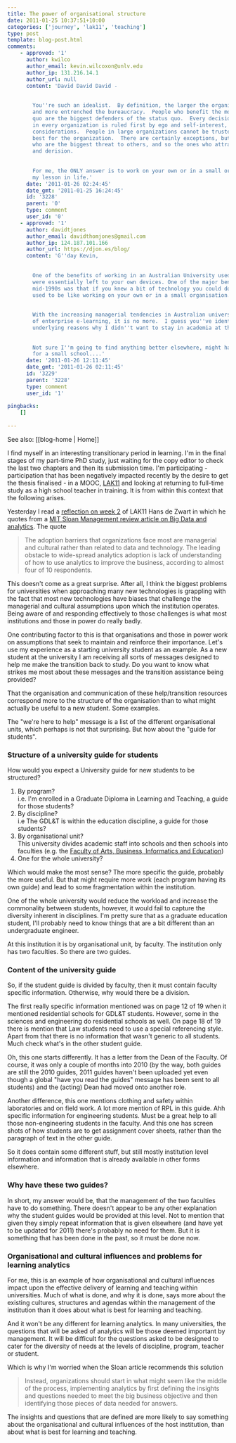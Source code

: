 ```yaml
---
title: The power of organisational structure
date: 2011-01-25 10:37:51+10:00
categories: ['journey', 'lak11', 'teaching']
type: post
template: blog-post.html
comments:
    - approved: '1'
      author: kwilco
      author_email: kevin.wilcoxon@unlv.edu
      author_ip: 131.216.14.1
      author_url: null
      content: 'David David David -
    
    
        You''re such an idealist.  By definition, the larger the organization, the bigger
        and more entrenched the bureaucracy.  People who benefit the most from the status
        quo are the biggest defenders of the status quo.  Every decision of every person
        in every organization is ruled first by ego and self-interest, and then other
        considerations.  People in large organizations cannot be trusted to do what''s
        best for the organization.  There are certainly exceptions, but they are the ones
        who are the biggest threat to others, and so the ones who attract the most criticism
        and derision.
    
    
        For me, the ONLY answer is to work on your own or in a small organization.  That''s
        my lesson in life.'
      date: '2011-01-26 02:24:45'
      date_gmt: '2011-01-25 16:24:45'
      id: '3228'
      parent: '0'
      type: comment
      user_id: '0'
    - approved: '1'
      author: davidtjones
      author_email: davidthomjones@gmail.com
      author_ip: 124.187.101.166
      author_url: https://djon.es/blog/
      content: 'G''day Kevin,
    
    
        One of the benefits of working in an Australian University used to be that you
        were essentially left to your own devices. One of the major benefits during the
        mid-1990s was that if you knew a bit of technology you could do stuff.  i.e. it
        used to be like working on your own or in a small organisation.
    
    
        With the increasing managerial tendencies in Australian universities and the rise
        of enterprise e-learning, it is no more.  I guess you''ve identified one of the
        underlying reasons why I didn''t want to stay in academia at the old university.
    
    
        Not sure I''m going to find anything better elsewhere, might have to look around
        for a small school....'
      date: '2011-01-26 12:11:45'
      date_gmt: '2011-01-26 02:11:45'
      id: '3229'
      parent: '3228'
      type: comment
      user_id: '1'
    
pingbacks:
    []
    
---
```


See also: [[blog-home | Home]]

I find myself in an interesting transitionary period in learning. I'm in the final stages of my part-time PhD study, just waiting for the copy editor to check the last two chapters and then its submission time. I'm participating - participation that has been negatively impacted recently by the desire to get the thesis finalised - in a MOOC, [LAK11](http://learninganalytics.net/) and looking at returning to full-time study as a high school teacher in training. It is from within this context that the following arises.

Yesterday I read a [reflection on week 2](http://blog.hansdezwart.info/2011/01/23/lak11-week-2-rise-of-big-dataand-data-scientists/) of LAK11 Hans de Zwart in which he quotes from a [MIT Sloan Management review article on Big Data and analytics](http://sloanreview.mit.edu/the-magazine/articles/2011/winter/52205/big-data-analytics-and-the-path-from-insights-to-value/?type=x&reprint=52205). The quote

> The adoption barriers that organizations face most are managerial and cultural rather than related to data and technology. The leading obstacle to wide-spread analytics adoption is lack of understanding of how to use analytics to improve the business, according to almost four of 10 respondents.

This doesn't come as a great surprise. After all, I think the biggest problems for universities when approaching many new technologies is grappling with the fact that most new technologies have biases that challenge the managerial and cultural assumptions upon which the institution operates. Being aware of and responding effectively to those challenges is what most institutions and those in power do really badly.

One contributing factor to this is that organisations and those in power work on assumptions that seek to maintain and reinforce their importance. Let's use my experience as a starting university student as an example. As a new student at the university I am receiving all sorts of messages designed to help me make the transition back to study. Do you want to know what strikes me most about these messages and the transition assistance being provided?

That the organisation and communication of these help/transition resources correspond more to the structure of the organisation than to what might actually be useful to a new student. Some examples.

The "we're here to help" message is a list of the different organisational units, which perhaps is not that surprising. But how about the "guide for students".

### Structure of a university guide for students

How would you expect a University guide for new students to be structured?

1. By program?  
    i.e. I'm enrolled in a Graduate Diploma in Learning and Teaching, a guide for those students?
2. By discipline?  
    i.e The GDL&T is within the education discipline, a guide for those students?
3. By organisational unit?  
    This university divides academic staff into schools and then schools into faculties (e.g. the [Faculty of Arts, Business, Informatics and Education](http://fabie.cqu.edu.au/))
4. One for the whole university?

Which would make the most sense? The more specific the guide, probably the more useful. But that might require more work (each program having its own guide) and lead to some fragmentation within the institution.

One of the whole university would reduce the workload and increase the commonality between students, however, it would fail to capture the diversity inherent in disciplines. I'm pretty sure that as a graduate education student, I'll probably need to know things that are a bit different than an undergraduate engineer.

At this institution it is by organisational unit, by faculty. The institution only has two faculties. So there are two guides.

### Content of the university guide

So, if the student guide is divided by faculty, then it must contain faculty specific information. Otherwise, why would there be a division.

The first really specific information mentioned was on page 12 of 19 when it mentioned residential schools for GDL&T students. However, some in the sciences and engineering do residential schools as well. On page 18 of 19 there is mention that Law students need to use a special referencing style. Apart from that there is no information that wasn't generic to all students. Much check what's in the other student guide.

Oh, this one starts differently. It has a letter from the Dean of the Faculty. Of course, it was only a couple of months into 2010 (by the way, both guides are still the 2010 guides, 2011 guides haven't been uploaded yet even though a global "have you read the guides" message has been sent to all students) and the (acting) Dean had moved onto another role.

Another difference, this one mentions clothing and safety within laboratories and on field work. A lot more mention of RPL in this guide. Ahh specific information for engineering students. Must be a great help to all those non-engineering students in the faculty. And this one has screen shots of how students are to get assignment cover sheets, rather than the paragraph of text in the other guide.

So it does contain some different stuff, but still mostly institution level information and information that is already available in other forms elsewhere.

### Why have these two guides?

In short, my answer would be, that the management of the two faculties have to do something. There doesn't appear to be any other explanation why the student guides would be provided at this level. Not to mention that given they simply repeat information that is given elsewhere (and have yet to be updated for 2011) there's probably no need for them. But it is something that has been done in the past, so it must be done now.

### Organisational and cultural influences and problems for learning analytics

For me, this is an example of how organisational and cultural influences impact upon the effective delivery of learning and teaching within universities. Much of what is done, and why it is done, says more about the existing cultures, structures and agendas within the management of the institution than it does about what is best for learning and teaching.

And it won't be any different for learning analytics. In many universities, the questions that will be asked of analytics will be those deemed important by management. It will be difficult for the questions asked to be designed to cater for the diversity of needs at the levels of discipline, program, teacher or student.

Which is why I'm worried when the Sloan article recommends this solution

> Instead, organizations should start in what might seem like the middle of the process, implementing analytics by first defining the insights and questions needed to meet the big business objective and then identifying those pieces of data needed for answers.

The insights and questions that are defined are more likely to say something about the organisational and cultural influences of the host institution, than about what is best for learning and teaching.